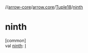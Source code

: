 //[arrow-core](../../../index.md)/[arrow.core](../index.md)/[Tuple18](index.md)/[ninth](ninth.md)

# ninth

[common]\
val [ninth](ninth.md): [I](index.md)
